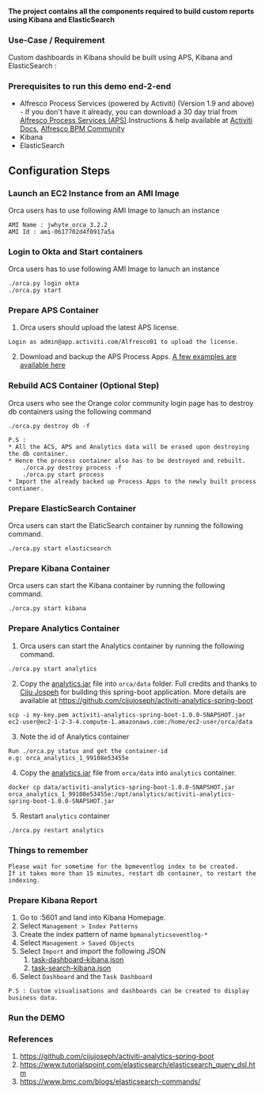 #### The project contains all the components required to build custom reports using Kibana and ElasticSearch

### Use-Case / Requirement
Custom dashboards in Kibana should be built using APS, Kibana and ElasticSearch :

### Prerequisites to run this demo end-2-end

* Alfresco Process Services (powered by Activiti) (Version 1.9 and above) - If you don't have it already, you can download a 30 day trial from [Alfresco Process Services (APS)](https://www.alfresco.com/products/business-process-management/alfresco-activiti).Instructions & help available at [Activiti Docs](http://docs.alfresco.com/activiti/docs/), [Alfresco BPM Community](https://community.alfresco.com/community/bpm)
* Kibana
* ElasticSearch

## Configuration Steps
### Launch an EC2 Instance from an AMI Image
Orca users has to use following AMI Image to lanuch an instance
```
AMI Name : jwhyte_orca_3.2.2
AMI Id : ami-0617702d4f0917a5a
```

### Login to Okta and Start containers
Orca users has to use following AMI Image to lanuch an instance
```
./orca.py login okta
./orca.py start
```

### Prepare APS Container
1. Orca users should upload the latest APS license.
```
Login as admin@app.activiti.com/Alfresco01 to upload the license.
```
2. Download and backup the APS Process Apps.
[A few examples are available here](assets/APS-apps)


### Rebuild ACS Container (Optional Step)
Orca users who see the Orange color community login page has to destroy db containers using the following command
```
./orca.py destroy db -f

P.S : 
* All the ACS, APS and Analytics data will be erased upon destroying the db container.
* Hence the process container also has to be destroyed and rebuilt. 
    ./orca.py destroy process -f
    ./orca.py start process
* Import the already backed up Process Apps to the newly built process contianer.
```

### Prepare ElasticSearch Container
Orca users can start the ElaticSearch container by running the following command.
```
./orca.py start elasticsearch
```

### Prepare Kibana Container
Orca users can start the Kibana container by running the following command.
```
./orca.py start kibana
```

### Prepare Analytics Container
1. Orca users can start the Analytics container by running the following command.
```
./orca.py start analytics
```

2. Copy the [analytics.jar](assets/activiti-analytics-spring-boot-1.0.0-SNAPSHOT.jar) file into `orca/data` folder.
   Full credits and thanks to [Ciju Jospeh](https://github.com/cijujoseph) for building this spring-boot application. 
   More details are available at https://github.com/cijujoseph/activiti-analytics-spring-boot
```
scp -i my-key.pem activiti-analytics-spring-boot-1.0.0-SNAPSHOT.jar ec2-user@ec2-1-2-3-4.compute-1.amazonaws.com:/home/ec2-user/orca/data
```

3. Note the id of Analytics container
```
Run ./orca.py status and get the container-id
e.g: orca_analytics_1_99108e53455e
```

4. Copy the [analytics.jar](assets/activiti-analytics-spring-boot-1.0.0-SNAPSHOT.jar) file from `orca/data` into `analytics` container.



```
docker cp data/activiti-analytics-spring-boot-1.0.0-SNAPSHOT.jar orca_analytics_1_99108e53455e:/opt/analytics/activiti-analytics-spring-boot-1.0.0-SNAPSHOT.jar
```
5. Restart `analytics` container
```
./orca.py restart analytics
```
### Things to remember
```
Please wait for sometime for the bpmeventlog index to be created.
If it takes more than 15 minutes, restart db container, to restart the indexing.
```

### Prepare Kibana Report
1. Go to <hostname>:5601 and land into Kibana Homepage.
2. Select `Management > Index Patterns`
3. Create the index pattern of name `bpmanalyticseventlog-*`
4. Select `Management > Saved Objects`
5. Select `Import` and import the following JSON
   1. [task-dashboard-kibana.json](assets/task-dashboard-kibana.json)
   2. [task-search-kibana.json](assets/task-search-kibana.json)
6. Select `Dashboard` and the `Task Dashboard`

```
P.S : Custom visualisations and dashboards can be created to display business data.
```

### Run the DEMO


### References
1. https://github.com/cijujoseph/activiti-analytics-spring-boot
2. https://www.tutorialspoint.com/elasticsearch/elasticsearch_query_dsl.htm
3. https://www.bmc.com/blogs/elasticsearch-commands/
